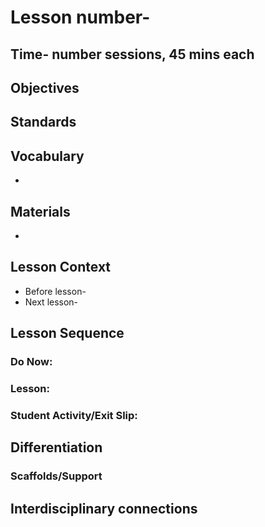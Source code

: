 # Lesson number- 
## Time- number sessions, 45 mins each

## Objectives

## Standards

## Vocabulary
  *
  
## Materials
  *

## Lesson Context
* Before lesson-
* Next lesson-

## Lesson Sequence
### Do Now: 
### Lesson:
### Student Activity/Exit Slip:

## Differentiation
### Scaffolds/Support

## Interdisciplinary connections

